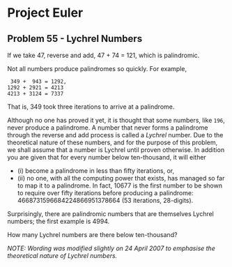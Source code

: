 # Project Euler

## Problem 55 - Lychrel Numbers

If we take 47, reverse and add, 47 + 74 = 121, which is palindromic.

Not all numbers produce palindromes so quickly. For example,

     349 +  943 = 1292,
    1292 + 2921 = 4213
    4213 + 3124 = 7337

That is, 349 took three iterations to arrive at a palindrome.

Although no one has proved it yet, it is thought that some numbers, like `196`, never produce a palindrome.
A number that never forms a palindrome through the reverse and add process is called a *Lychrel* number.
Due to the theoretical nature of these numbers, and for the purpose of this problem, we shall assume that a number is Lychrel until proven otherwise.
In addition you are given that for every number below ten-thousand, it will either
  * (i) become a palindrome in less than fifty iterations, or,
  * (ii) no one, with all the computing power that exists, has managed so far to map it to a palindrome.
In fact, 10677 is the first number to be shown to require over fifty iterations before producing a palindrome: 4668731596684224866951378664 (53 iterations, 28-digits).

Surprisingly, there are palindromic numbers that are themselves Lychrel numbers; the first example is 4994.

How many Lychrel numbers are there below ten-thousand?

*NOTE: Wording was modified slightly on 24 April 2007 to emphasise the theoretical nature of Lychrel numbers.*

